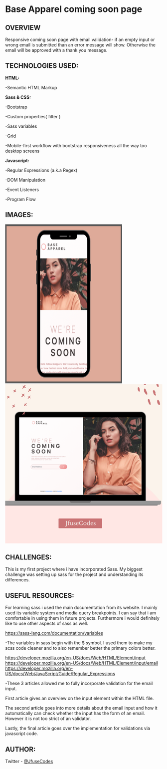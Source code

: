 # Base Apparel coming soon page


## OVERVIEW
Responsive coming soon page with email validation- if an empty input or wrong email is submitted than an error message will show. Otherwise the email will be approved with a thank you message.

## TECHNOLOGIES USED:

<b>HTML:</b>

 -Semantic HTML Markup

<b>Sass & CSS:</b>

 -Bootstrap

 -Custom properties( filter )

 -Sass variables

 -Grid

 -Mobile-first workflow with bootstrap responsiveness all the way too desktop screens

<b>Javascript:</b>

-Regular Expressions (a.k.a Regex)

-DOM Manipulation

-Event Listeners

-Program Flow

## IMAGES:

<img src="https://github.com/JfuseCodes/FrontendMentor/blob/main/apparel%20coming%20soon%20page/design/apparel-mobile-design.png" width="375" height="510">
<img src="https://github.com/JfuseCodes/FrontendMentor/blob/main/apparel%20coming%20soon%20page/design/apparel-desktop-design.png" width="649" height="510">


## CHALLENGES:
This is my first project where i have incorporated Sass. My biggest challenge was setting up sass for the project and understanding its differences.

## USEFUL RESOURCES:
For learning sass i used the main documentation from its website. I mainly used its variable system and media query breakpoints. I can say that i am comfortable in using them in future projects. Furthermore i  would definitely like to use other aspects of sass as well.

  https://sass-lang.com/documentation/variables

   -The variables in sass begin with the $ symbol. I used them to make my scss code cleaner and to also remember better the primary colors better.

  https://developer.mozilla.org/en-US/docs/Web/HTML/Element/input
  https://developer.mozilla.org/en-US/docs/Web/HTML/Element/input/email
  https://developer.mozilla.org/en-US/docs/Web/JavaScript/Guide/Regular_Expressions

   -These 3 articles allowed me to fully incorporate validation for the email input.

   First article gives an overview on the input element within the HTML file.

   The second article goes into more details about the email input and how it automatically can check whether the input has the form of an email. However it is not too strict of an validator.

   Lastly, the final article goes over the implementation for validations via javascript code.

## AUTHOR:
 Twitter - [@JfuseCodes](https://www.twitter.com/JfuseCodes)
